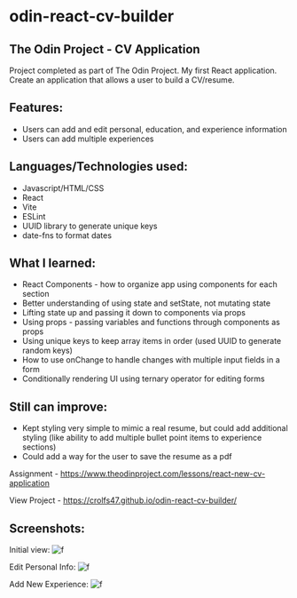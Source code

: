 # odin-react-cv-builder
## The Odin Project - CV Application

Project completed as part of The Odin Project. My first React application. Create an application that allows a user to build a CV/resume.

## Features:
 - Users can add and edit personal, education, and experience information
 - Users can add multiple experiences

## Languages/Technologies used:
 - Javascript/HTML/CSS
 - React
 - Vite
 - ESLint
 - UUID library to generate unique keys
 - date-fns to format dates

## What I learned:
 - React Components - how to organize app using components for each section
 - Better understanding of using state and setState, not mutating state
 - Lifting state up and passing it down to components via props
 - Using props - passing variables and functions through components as props
 - Using unique keys to keep array items in order (used UUID to generate random keys)
 - How to use onChange to handle changes with multiple input fields in a form
 - Conditionally rendering UI using ternary operator for editing forms
 
## Still can improve:
 - Kept styling very simple to mimic a real resume, but could add additional styling (like ability to add multiple bullet point items to experience sections)
 - Could add a way for the user to save the resume as a pdf

Assignment - https://www.theodinproject.com/lessons/react-new-cv-application

View Project - https://crolfs47.github.io/odin-react-cv-builder/

## Screenshots:
Initial view:
![f](https://user-images.githubusercontent.com/97067689/260787572-c516ff66-97bc-45d8-89a8-78d0f7dd7a8f.png)

Edit Personal Info:
![f](https://user-images.githubusercontent.com/97067689/260787907-c2ddaf79-ae7f-4ec4-a480-f2757b9827c9.png)

Add New Experience:
![f](https://user-images.githubusercontent.com/97067689/260788100-b405dfba-60e7-4be8-9a5c-949270a8058c.png)